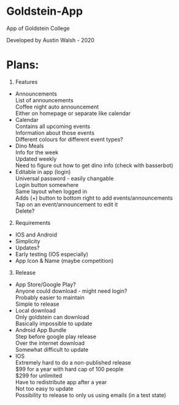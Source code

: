 # Goldstein-App

App of Goldstein College

Developed by Austin Walsh - 2020

# Plans:

1. Features
- Announcements  
    List of announcements  
    Coffee night auto announcement  
    Either on homepage or separate like calendar  
- Calendar  
    Contains all upcoming events  
    Information about those events  
    Different colours for different event types?  
- Dino Meals  
    Info for the week  
    Updated weekly  
    Need to figure out how to get dino info (check with basserbot)  
- Editable in app (login)  
    Universal password - easily changable  
    Login button somewhere  
    Same layout when logged in   
    Adds (+) button to bottom right to add events/announcements  
    Tap on an event/announcement to edit it  
    Delete?  

2. Requirements
- IOS and Android
- Simplicity
- Updates?
- Early testing (IOS especially)
- App Icon & Name (maybe competition)

3. Release
- App Store/Google Play?  
    Anyone could download - might need login?  
    Probably easier to maintain  
    Simple to release  
- Local download  
    Only goldstein can download  
    Basically impossible to update  
- Android App Bundle  
    Step before google play release  
    Over the internet download  
    Somewhat difficult to update  
- IOS   
    Extremely hard to do a non-published release  
    $99 for a year with hard cap of 100 people  
    $299 for unlimited  
    Have to redistribute app after a year  
    Not too easy to update  
    Possibility to release to only us using emails (in a test state)  
